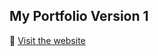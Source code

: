 ## My Portfolio Version 1

💎 <a href = "https://yukiramu.github.io/Portfolio/">Visit the website</a>
